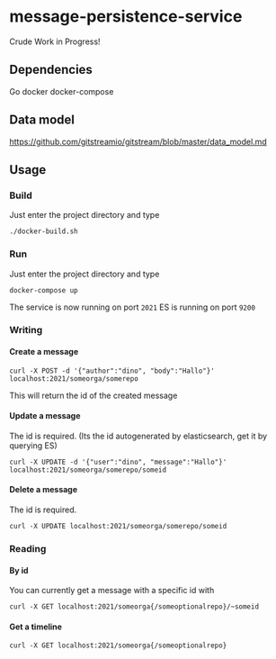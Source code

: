 # message-persistence-service
Crude Work in Progress!

## Dependencies
Go
docker
docker-compose

## Data model
https://github.com/gitstreamio/gitstream/blob/master/data_model.md

## Usage
### Build
Just enter the project directory and type

    ./docker-build.sh

### Run
Just enter the project directory and type

    docker-compose up

The service is now running on port `2021`
ES is running on port `9200`
### Writing

#### Create a message
    curl -X POST -d '{"author":"dino", "body":"Hallo"}' localhost:2021/someorga/somerepo
This will return the id of the created message

#### Update a message
The id is required. (Its the id autogenerated by elasticsearch, get it by querying ES)

    curl -X UPDATE -d '{"user":"dino", "message":"Hallo"}' localhost:2021/someorga/somerepo/someid

#### Delete a message
The id is required.

    curl -X UPDATE localhost:2021/someorga/somerepo/someid


### Reading
#### By id
You can currently get a message with a specific id with

    curl -X GET localhost:2021/someorga{/someoptionalrepo}/~someid

#### Get a timeline

    curl -X GET localhost:2021/someorga{/someoptionalrepo}
